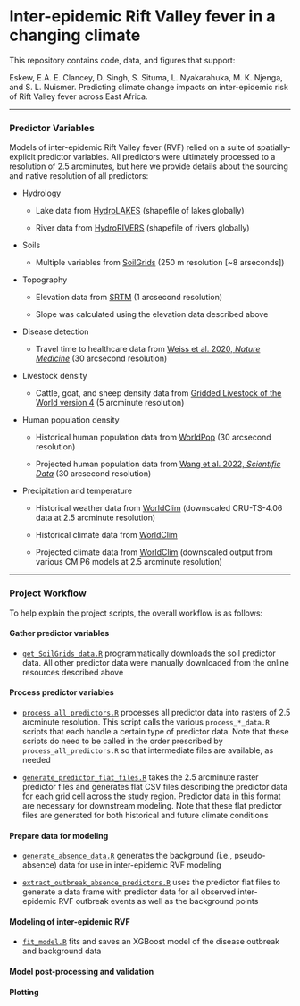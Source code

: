# Inter-epidemic Rift Valley fever in a changing climate

This repository contains code, data, and figures that support:

Eskew, E.A. E. Clancey, D. Singh, S. Situma, L. Nyakarahuka, M. K. Njenga, and S. L. Nuismer. Predicting climate change impacts on inter-epidemic risk of Rift Valley fever across East Africa.

---

### Predictor Variables

Models of inter-epidemic Rift Valley fever (RVF) relied on a suite of spatially-explicit predictor variables. All predictors were ultimately processed to a resolution of 2.5 arcminutes, but here we provide details about the sourcing and native resolution of all predictors:

- Hydrology

    - Lake data from [HydroLAKES](https://www.hydrosheds.org/products/hydrolakes) (shapefile of lakes globally)

    - River data from [HydroRIVERS](https://www.hydrosheds.org/products/hydrorivers) (shapefile of rivers globally)

- Soils

    - Multiple variables from [SoilGrids](https://soilgrids.org/) (250 m resolution [~8 arseconds])

- Topography

    - Elevation data from [SRTM](https://www.usgs.gov/centers/eros/science/usgs-eros-archive-digital-elevation-shuttle-radar-topography-mission-srtm-1) (1 arcsecond resolution)

    - Slope was calculated using the elevation data described above

- Disease detection

    - Travel time to healthcare data from [Weiss et al. 2020, *Nature Medicine*](https://www.nature.com/articles/s41591-020-1059-1) (30 arcsecond resolution)

- Livestock density

    - Cattle, goat, and sheep density data from [Gridded Livestock of the World version 4](https://dataverse.harvard.edu/dataverse/glw) (5 arcminute resolution)

- Human population density

    - Historical human population data from [WorldPop](https://hub.worldpop.org/) (30 arcsecond resolution)

    - Projected human population data from [Wang et al. 2022, *Scientific Data*](https://www.nature.com/articles/s41597-022-01675-x) (30 arcsecond resolution)

- Precipitation and temperature

    - Historical weather data from [WorldClim](https://www.worldclim.org/data/monthlywth.html) (downscaled CRU-TS-4.06 data at 2.5 arcminute resolution)

    - Historical climate data from [WorldClim](https://www.worldclim.org/data/worldclim21.html)

    - Projected climate data from [WorldClim](https://www.worldclim.org/data/cmip6/cmip6climate.html) (downscaled output from various CMIP6 models at 2.5 arcminute resolution)

--- 

### Project Workflow

To help explain the project scripts, the overall workflow is as follows:

#### Gather predictor variables

- [`get_SoilGrids_data.R`](/scripts/get_SoilGrids_data.R) programmatically downloads the soil predictor data. All other predictor data were manually downloaded from the online resources described above

#### Process predictor variables

- [`process_all_predictors.R`](/scripts/process_all_predictors.R) processes all predictor data into rasters of 2.5 arcminute resolution. This script calls the various `process_*_data.R` scripts that each handle a certain type of predictor data. Note that these scripts do need to be called in the order prescribed by `process_all_predictors.R` so that intermediate files are available, as needed

- [`generate_predictor_flat_files.R`](/scripts/generate_predictor_flat_files.R) takes the 2.5 arcminute raster predictor files and generates flat CSV files describing the predictor data for each grid cell across the study region. Predictor data in this format are necessary for downstream modeling. Note that these flat predictor files are generated for both historical and future climate conditions

#### Prepare data for modeling

- [`generate_absence_data.R`](/scripts/generate_absence_data.R) generates the background (i.e., pseudo-absence) data for use in inter-epidemic RVF modeling

- [`extract_outbreak_absence_predictors.R`](/scripts/extract_outbreak_absence_predictors.R) uses the predictor flat files to generate a data frame with predictor data for all observed inter-epidemic RVF outbreak events as well as the background points

#### Modeling of inter-epidemic RVF

- [`fit_model.R`](/scripts/fit_model.R) fits and saves an XGBoost model of the disease outbreak and background data

#### Model post-processing and validation

#### Plotting